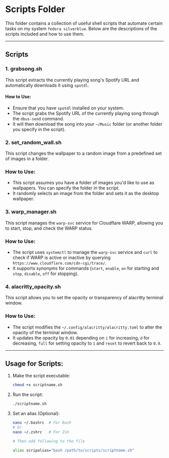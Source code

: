 # Scripts Folder

This folder contains a collection of useful shell scripts that automate certain tasks on my system `fedora silverblue`. Below are the descriptions of the scripts included and how to use them.

---

## Scripts

### 1. **grabsong.sh**

This script extracts the currently playing song's Spotify URL and automatically downloads it using `spotdl`.

#### How to Use:

- Ensure that you have `spotdl` installed on your system.
- The script grabs the Spotify URL of the currently playing song through the `dbus-send` command.
- It will then download the song into your `~/Music` folder (or another folder you specify in the script).

### 2. **set_random_wall.sh**

This script changes the wallpaper to a random image from a predefined set of images in a folder.

### How to Use:

- This script assumes you have a folder of images you'd like to use as wallpapers. You can specify the folder in the script.
- It randomly selects an image from the folder and sets it as the desktop wallpaper.

### 3. **warp_manager.sh**

This script manages the `warp-svc` service for Cloudflare WARP, allowing you to start, stop, and check the WARP status.

### How to Use:

- The script uses `systemctl` to manage the `warp-svc` service and `curl` to check if WARP is active or inactive by querying `https://www.cloudflare.com/cdn-cgi/trace/`.
- It supports synonyms for commands (`start`, `enable`, `on` for starting and `stop`, `disable`, `off` for stopping).

### 4. **alacritty_opacity.sh**

This script allows you to set the opacity or transparency of alacritty terminal window.

### How to Use:

- The script modifies the `~/.config/alacritty/alacritty.toml` to alter the opacity of the terminal window.
- It updates the opacity by `0.01` depending on `i` for increasing, `d` for decreasing, `full` for setting opacity to `1` and `reset` to revert back to `0.9`.

---

## Usage for Scripts:

1. Make the script executable:
   ```bash
   chmod +x scriptname.sh
   ```
2. Run the script:
   ```bash
   ./scriptname.sh
   ```
3. Set an alias (Optional):

   ```bash
   nano ~/.bashrc  # For Bash
   # Or
   nano ~/.zshrc   # For Zsh

   # Then add following to the file

   alias scripalias="bash /path/to/scripts/scriptname.sh"
   ```
